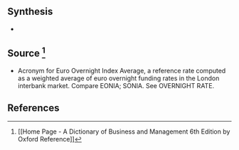 ## Synthesis
- 
## Source [^1]
- Acronym for Euro Overnight Index Average, a reference rate computed as a weighted average of euro overnight funding rates in the London interbank market. Compare EONIA; SONIA. See OVERNIGHT RATE.
## References

[^1]: [[Home Page - A Dictionary of Business and Management 6th Edition by Oxford Reference]]
